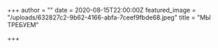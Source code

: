 +++
author = ""
date = 2020-08-15T22:00:00Z
featured_image = "/uploads/632827c2-9b62-4166-abfa-7ceef9fbde68.jpeg"
title = "МЫ ТРЕБУЕМ"

+++

